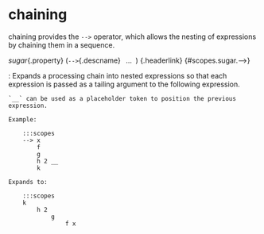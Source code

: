 <style type="text/css" rel="stylesheet">body { counter-reset: chapter 10; }</style>

chaining
========

chaining provides the `-->` operator, which allows the nesting of
expressions by chaining them in a sequence.

*sugar*{.property} (`-->`{.descname} *&ensp;...&ensp;*) [](#scopes.sugar.--> "Permalink to this definition"){.headerlink} {#scopes.sugar.-->}

:   Expands a processing chain into nested expressions so that each expression
    is passed as a tailing argument to the following expression.
    
    `__` can be used as a placeholder token to position the previous expression.
    
    Example:
    
        :::scopes
        --> x
            f
            g
            h 2 __
            k
    
    Expands to:
    
        :::scopes
        k
            h 2
                g
                    f x

